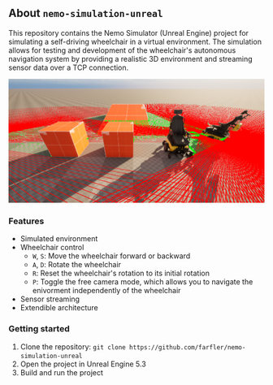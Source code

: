 ## About `nemo-simulation-unreal`

This repository contains the Nemo Simulator (Unreal Engine) project for simulating a self-driving wheelchair in a virtual environment. The simulation allows for testing and development of the wheelchair's autonomous navigation system by providing a realistic 3D environment and streaming sensor data over a TCP connection.

![Simulation Showcase](./Content/Misc/banner.png)

### Features

* Simulated environment
* Wheelchair control
  - `W`, `S`: Move the wheelchair forward or backward
  - `A`, `D`: Rotate the wheelchair
  - `R`: Reset the wheelchair's rotation to its initial rotation
  - `P`: Toggle the free camera mode, which allows you to navigate  the enivorment independently of the wheelchair
* Sensor streaming
* Extendible architecture

### Getting started

1. Clone the repository: `git clone https://github.com/farfler/nemo-simulation-unreal`
2. Open the project in Unreal Engine 5.3
3. Build and run the project
